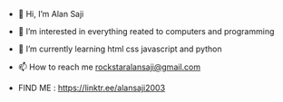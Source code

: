 - 👋 Hi, I’m Alan Saji
- 👀 I’m interested in everything reated to computers and programming
- 🌱 I’m currently learning html css javascript and python 

- 📫 How to reach me rockstaralansaji@gmail.com
- FIND ME : https://linktr.ee/alansaji2003

<!---
Alansaji2003/Alansaji2003 is a ✨ special ✨ repository because its `README.md` (this file) appears on your GitHub profile.
You can click the Preview link to take a look at your changes.
--->
